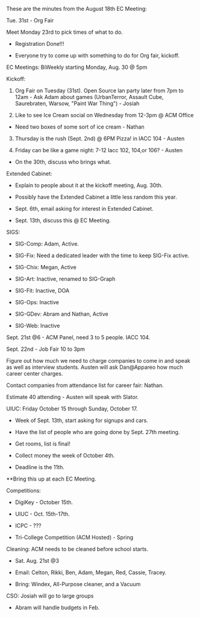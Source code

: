 These are the minutes from the August 18th EC Meeting:

Tue. 31st - Org Fair

Meet Monday 23rd to pick times of what to do.

- Registration Done!!!

- Everyone try to come up with something to do for Org fair, kickoff.

EC Meetings: BiWeekly starting Monday, Aug. 30 @ 5pm

Kickoff:

1. Org Fair on Tuesday (31st). Open Source lan party later from 7pm to 12am - Ask Adam about games (UrbanTerror, Assault Cube, Saurebraten, Warsow, "Paint War Thing") - Josiah

2. Like to see Ice Cream social on Wednesday from 12-3pm @ ACM Office

- Need two boxes of some sort of ice cream - Nathan

3. Thursday is the rush (Sept. 2nd) @ 6PM Pizza! in IACC 104 - Austen

4. Friday can be like a game night: 7-12 Iacc 102, 104,or 106? - Austen

- On the 30th, discuss who brings what.

Extended Cabinet:

- Explain to people about it at the kickoff meeting, Aug. 30th.

- Possibly have the Extended Cabinet a little less random this year.

- Sept. 6th, email asking for interest in Extended Cabinet.

- Sept. 13th, discuss this @ EC Meeting.

SIGS:

- SIG-Comp: Adam, Active.

- SIG-Fix:  Need a dedicated leader with the time to keep SIG-Fix active.

- SIG-Chix: Megan, Active

- SIG-Art:  Inactive, renamed to SIG-Graph

- SIG-Fit:  Inactive, DOA

- SIG-Ops:  Inactive

- SIG-GDev: Abram and Nathan, Active

- SIG-Web:  Inactive

Sept. 21st @6 - ACM Panel, need 3 to 5 people. IACC 104.

Sept. 22nd - Job Fair 10 to 3pm

Figure out how much we need to charge companies to come in and speak as well as interview students. Austen will ask Dan@Appareo how much career center charges.

Contact companies from attendance list for career fair: Nathan.

Estimate 40 attending - Austen will speak with Slator.

UIUC: Friday October 15 through Sunday, October 17.

- Week of Sept. 13th, start asking for signups and cars.

- Have the list of people who are going done by Sept. 27th meeting.

* Get rooms, list is final!

- Collect money the week of October 4th.

* Deadline is the 11th.

**Bring this up at each EC Meeting.

Competitions:

- DigiKey - October 15th.

- UIUC - Oct. 15th-17th.

- ICPC - ???

- Tri-College Competition (ACM Hosted) - Spring

Cleaning: ACM needs to be cleaned before school starts.

- Sat. Aug. 21st @3

- Email: Celton, Rikki, Ben, Adam, Megan, Red, Cassie, Tracey.

- Bring: Windex, All-Purpose cleaner, and a Vacuum

CSO: Josiah will go to large groups

- Abram will handle budgets in Feb.